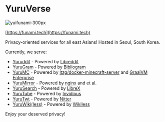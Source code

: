 # YuruVerse

![yuifunami-300px](https://user-images.githubusercontent.com/39993457/180473804-c72b7be4-142a-41b0-a6a7-907688e31381.png)

[https://funami.tech](https://funami.tech)

Privacy-oriented services for all east Asians! Hosted in Seoul, South Korea.

Currently, we serve:
 - [Yuruddit](https://rd.funami.tech) - Powered by [Libreddit](https://github.com/spikecodes/libreddit)
 - [YuruGram](https://ig.funami.tech) - Powered by [Bibliogram](https://sr.ht/~cadence/bibliogram/)
 - [YuruMC](https://mc.funami.tech) - Powered by [itzg/docker-minecraft-server](https://github.com/itzg/docker-minecraft-server) and [GraalVM Enterprise](https://www.oracle.com/kr/java/graalvm/)
 - [YuruMirror](https://mirrror.funami.tech) - Powered by [nginx](https://nginx.org) and et al.
 - [YuruSearch](https://search.funami.tech) - Powered by [LibreX](https://github.com/hnhx/librex)
 - [YuruTube](https://yt.funami.tech) - Powered by [Invidious](https://invidious.io/)
 - [YuruTwt](https://twt.funami.tech) - Powered by [Nitter](https://github.com/zedeus/nitter)
 - [YuruWiki(less)](https://wikiless.funami.tech) - Powered by [Wikiless](https://codeberg.org/orenom/wikiless)

Enjoy your deserved privacy!
